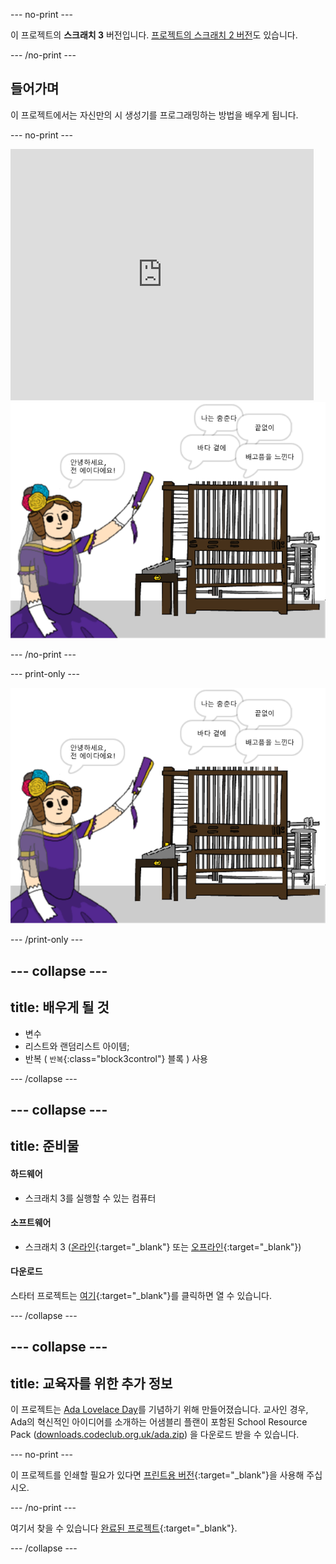 --- no-print ---

이 프로젝트의 **스크래치 3** 버전입니다. [프로젝트의 스크래치 2 버전](https://projects.raspberrypi.org/en/projects/poetry-generator-scratch2)도 있습니다.

--- /no-print ---

## 들어가며

이 프로젝트에서는 자신만의 시 생성기를 프로그래밍하는 방법을 배우게 됩니다.

--- no-print ---

<div class="scratch-preview">
  <iframe allowtransparency="true" width="485" height="402" src="https://scratch.mit.edu/projects/embed/382660895/?autostart=false" frameborder="0" scrolling="no"></iframe>
  <img src="images/poetry-final.png">
</div>

--- /no-print ---

--- print-only ---

![게임 스크린샷](images/poetry-final.png)

--- /print-only ---

--- collapse ---
---
title: 배우게 될 것
---
+ 변수
+ 리스트와 랜덤리스트 아이템;
+ 반복 ( `반복`{:class="block3control"} 블록 ) 사용

--- /collapse ---

--- collapse ---
---
title: 준비물
---
#### 하드웨어

+ 스크래치 3를 실행할 수 있는 컴퓨터

#### 소프트웨어

+ 스크래치 3 ([온라인](https://rpf.io/scratchon){:target="_blank"} 또는 [오프라인](https://rpf.io/scratchoff){:target="_blank"})

#### 다운로드

스타터 프로젝트는 [여기](https://rpf.io/p/ko-KR/poetry-generator-go){:target="_blank"}를 클릭하면 열 수 있습니다.

--- /collapse ---

--- collapse ---
---
title: 교육자를 위한 추가 정보
---
이 프로젝트는 [Ada Lovelace Day](https://findingada.com)를 기념하기 위해 만들어졌습니다. 교사인 경우, Ada의 혁신적인 아이디어를 소개하는 어샘블리 플랜이 포함된 School Resource Pack ([downloads.codeclub.org.uk/ada.zip](http://downloads.codeclub.org.uk/ada.zip)) 을 다운로드 받을 수 있습니다.

--- no-print ---

이 프로젝트를 인쇄할 필요가 있다면 [프린트용 버전](https://projects.raspberrypi.org/ko-KR/projects/poetry-generator/print){:target="_blank"}을 사용해 주십시오.

--- /no-print ---

여기서 찾을 수 있습니다 [완료된 프로젝트](https://rpf.io/p/ko-KR/poetry-generator-get){:target="_blank"}.

--- /collapse ---
